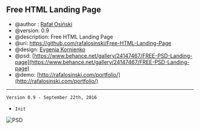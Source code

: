 ## Free HTML Landing Page ##

* @author : [Rafał Osiński](http://rafalosinski.com)
* @version: 0.9 <br />
* @description: Free HTML Landing Page
* @uri: https://github.com/rafalosinski/Free-HTML-Landing-Page
* @design: [Evgenia Kornienko](https://www.behance.net/JaneKorn)
* @psd: [https://www.behance.net/gallery/24147467/FREE-PSD-Landing-page](https://www.behance.net/gallery/24147467/FREE-PSD-Landing-page) 
* @demo: [http://rafalosinski.com/portfolio/](http://rafalosinski.com/portfolio/)

___
`Version 0.9 - September 22th, 2016`
- `Init`


![PSD](https://mir-s3-cdn-cf.behance.net/project_modules/max_1200/55a73824147467.56348a3402431.jpeg)
